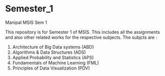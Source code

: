 # Semester_1
Manipal MSIS Sem 1

This repository is for Semester 1 of MSIS.
This includes all the assignments and also other related works for the respective subjects.
The subjcts are :
1) Architecture of Big Data systems (ABD)
2) Algorithms & Data Structures (ADS)
3) Applied Probability and Statistics (APS)
4) Fundamentals of Machine Learning (FML)
5) Principles of Data Visualization (PDV)
